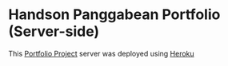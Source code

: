 # Handson Panggabean Portfolio (Server-side)

This [Portfolio Project](https://handson-panggabean-projects.firebaseapp.com/) server was deployed using [Heroku](https://www.heroku.com/)
